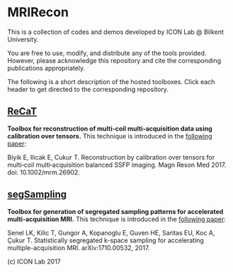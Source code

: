 # MRIRecon 

This is a collection of codes and demos developed by ICON Lab @ Bilkent University.

You are free to use, modify, and distribute any of the tools provided. However, please acknowledge this repository and cite the corresponding publications appropriately.

The following is a short description of the hosted toolboxes. Click each header to get directed to the corresponding repository.

## [ReCaT](https://github.com/icon-lab/ReCaT)

**Toolbox for reconstruction of multi-coil multi-acquisition data using calibration over tensors.**
This technique is introduced in the [following paper](https://onlinelibrary.wiley.com/doi/abs/10.1002/mrm.26902):
 
Biyik E, Ilicak E, Cukur T. Reconstruction by calibration over tensors for multi‐coil multi‐acquisition balanced SSFP imaging. Magn Reson Med 2017. doi: 10.1002/mrm.26902.


## [segSampling](https://github.com/icon-lab/segSampling)

**Toolbox for generation of segregated sampling patterns for accelerated multi-acquisition MRI.**
This technique is introduced in the [following paper](https://arxiv.org/abs/1710.00532):
 
Senel LK, Kilic T, Gungor A, Kopanoglu E, Guven HE, Saritas EU, Koc A, Çukur T. Statistically segregated k-space sampling for accelerating multiple-acquisition MRI. arXiv:1710.00532, 2017.



(c) ICON Lab 2017




                      
